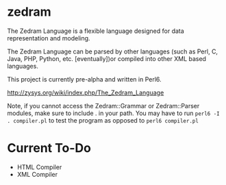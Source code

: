 zedram
======

The Zedram Language is a flexible language designed for data representation and modeling.

The Zedram Language can be parsed by other languages (such as Perl, C, Java, PHP, Python, etc. [eventually])or compiled into other XML based languages.

This project is currently pre-alpha and written in Perl6.

http://zysys.org/wiki/index.php/The_Zedram_Language


Note, if you cannot access the Zedram::Grammar or Zedram::Parser modules, make sure to include . in your path.
You may have to run `perl6 -I . compiler.pl` to test the program as opposed to `perl6 compiler.pl`

Current To-Do
=============

* HTML Compiler
* XML Compiler
